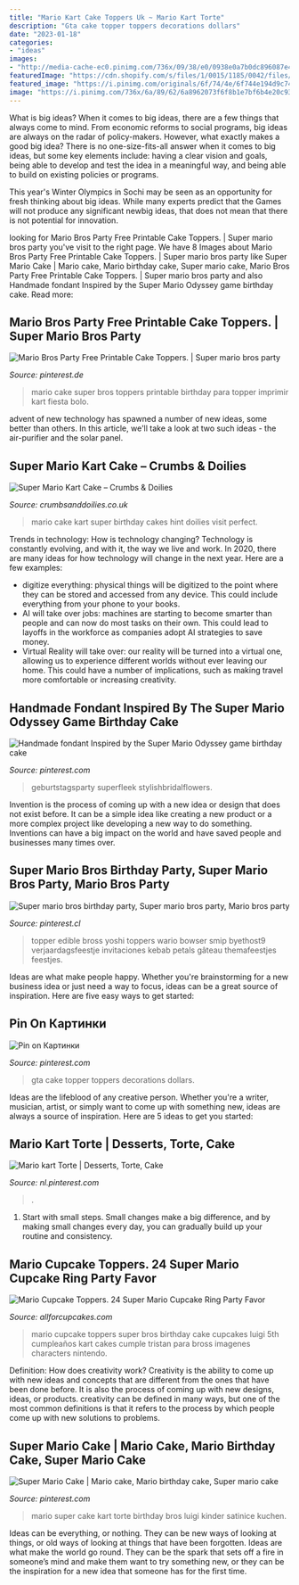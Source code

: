```yaml
---
title: "Mario Kart Cake Toppers Uk ~ Mario Kart Torte"
description: "Gta cake topper toppers decorations dollars"
date: "2023-01-18"
categories:
- "ideas"
images:
- "http://media-cache-ec0.pinimg.com/736x/09/38/e0/0938e0a7b0dc896087e4323440f27921.jpg"
featuredImage: "https://cdn.shopify.com/s/files/1/0015/1185/0042/files/Mario-Kart-cake-4.jpg"
featured_image: "https://i.pinimg.com/originals/6f/74/4e/6f744e194d9c74d7577e9e64148a54c8.png"
image: "https://i.pinimg.com/736x/6a/89/62/6a8962073f6f8b1e7bf6b4e20c93a813.jpg"
---
```



What is big ideas?
When it comes to big ideas, there are a few things that always come to mind. From economic reforms to social programs, big ideas are always on the radar of policy-makers. However, what exactly makes a good big idea?
There is no one-size-fits-all answer when it comes to big ideas, but some key elements include: having a clear vision and goals, being able to develop and test the idea in a meaningful way, and being able to build on existing policies or programs.

This year's Winter Olympics in Sochi may be seen as an opportunity for fresh thinking about big ideas. While many experts predict that the Games will not produce any significant newbig ideas, that does not mean that there is not potential for innovation.

	

		
looking for Mario Bros Party Free Printable Cake Toppers. | Super mario bros party you've visit to the right page. We have 8 Images about Mario Bros Party Free Printable Cake Toppers. | Super mario bros party like Super Mario Cake | Mario cake, Mario birthday cake, Super mario cake, Mario Bros Party Free Printable Cake Toppers. | Super mario bros party and also Handmade fondant Inspired by the Super Mario Odyssey game birthday cake. Read more:
		
    
## Mario Bros Party Free Printable Cake Toppers. | Super Mario Bros Party

<img loading=lazy src="https://i.pinimg.com/originals/6f/74/4e/6f744e194d9c74d7577e9e64148a54c8.png" onerror="this.onerror=null;this.src='https://tse4.mm.bing.net/th?id=OIP.o-N0pk0KoySHofWP6l0DlAAAAA&amp;pid=15.1';" alt="Mario Bros Party Free Printable Cake Toppers. | Super mario bros party">

_Source: pinterest.de_

>mario cake super bros toppers printable birthday para topper imprimir kart fiesta bolo. 

	

advent of new technology has spawned a number of new ideas, some better than others. In this article, we'll take a look at two such ideas - the air-purifier and the solar panel.

    
## Super Mario Kart Cake – Crumbs &amp; Doilies

<img loading=lazy src="https://cdn.shopify.com/s/files/1/0015/1185/0042/files/Mario-Kart-cake-4.jpg" onerror="this.onerror=null;this.src='https://tse2.mm.bing.net/th?id=OIP.CpqdgGLmC96LfGz3EfzrOQHaJ4&amp;pid=15.1';" alt="Super Mario Kart Cake – Crumbs &amp; Doilies">

_Source: crumbsanddoilies.co.uk_

>mario cake kart super birthday cakes hint doilies visit perfect. 

	

Trends in technology: How is technology changing?
Technology is constantly evolving, and with it, the way we live and work. In 2020, there are many ideas for how technology will change in the next year. Here are a few examples: 
- digitize everything: physical things will be digitized to the point where they can be stored and accessed from any device. This could include everything from your phone to your books. 
- AI will take over jobs: machines are starting to become smarter than people and can now do most tasks on their own. This could lead to layoffs in the workforce as companies adopt AI strategies to save money. 
- Virtual Reality will take over: our reality will be turned into a virtual one, allowing us to experience different worlds without ever leaving our home. This could have a number of implications, such as making travel more comfortable or increasing creativity.

    
## Handmade Fondant Inspired By The Super Mario Odyssey Game Birthday Cake

<img loading=lazy src="https://i.pinimg.com/originals/67/6b/f1/676bf1f02a8a1c590a37f64c2f6a68b8.jpg" onerror="this.onerror=null;this.src='https://tse4.mm.bing.net/th?id=OIP.LD81K4RIBlhEl3VtQkYI9AHaHr&amp;pid=15.1';" alt="Handmade fondant Inspired by the Super Mario Odyssey game birthday cake">

_Source: pinterest.com_

>geburtstagsparty superfleek stylishbridalflowers. 

	

Invention is the process of coming up with a new idea or design that does not exist before. It can be a simple idea like creating a new product or a more complex project like developing a new way to do something. Inventions can have a big impact on the world and have saved people and businesses many times over.

    
## Super Mario Bros Birthday Party, Super Mario Bros Party, Mario Bros Party

<img loading=lazy src="http://smip.byethost9.com/wp-content/uploads/2012/09/Mario-cupcakes.jpg" onerror="this.onerror=null;this.src='https://tse2.mm.bing.net/th?id=OIP.elyHx6uTveqhFno3-SO-fQHaJ4&amp;pid=15.1';" alt="Super mario bros birthday party, Super mario bros party, Mario bros party">

_Source: pinterest.cl_

>topper edible bross yoshi toppers wario bowser smip byethost9 verjaardagsfeestje invitaciones kebab petals gâteau themafeestjes feestjes. 

	

Ideas are what make people happy. Whether you're brainstorming for a new business idea or just need a way to focus, ideas can be a great source of inspiration. Here are five easy ways to get started: 

    
## Pin On Картинки

<img loading=lazy src="https://i.pinimg.com/736x/6a/89/62/6a8962073f6f8b1e7bf6b4e20c93a813.jpg" onerror="this.onerror=null;this.src='https://tse2.mm.bing.net/th?id=OIP.4AKShSpCH2mH7D3kE1TifQAAAA&amp;pid=15.1';" alt="Pin on Картинки">

_Source: pinterest.com_

>gta cake topper toppers decorations dollars. 

	

Ideas are the lifeblood of any creative person. Whether you're a writer, musician, artist, or simply want to come up with something new, ideas are always a source of inspiration. Here are 5 ideas to get you started: 

    
## Mario Kart Torte | Desserts, Torte, Cake

<img loading=lazy src="https://i.pinimg.com/736x/ce/30/ea/ce30ea9b9cea7ed8f2c225d7b3a5c3f5.jpg" onerror="this.onerror=null;this.src='https://tse4.mm.bing.net/th?id=OIP.dYySTsyTl4B6l6bt9r6a0QHaJQ&amp;pid=15.1';" alt="Mario kart Torte | Desserts, Torte, Cake">

_Source: nl.pinterest.com_

>. 

	

1. Start with small steps. Small changes make a big difference, and by making small changes every day, you can gradually build up your routine and consistency.

    
## Mario Cupcake Toppers. 24 Super Mario Cupcake Ring Party Favor

<img loading=lazy src="http://media-cache-ec0.pinimg.com/736x/09/38/e0/0938e0a7b0dc896087e4323440f27921.jpg" onerror="this.onerror=null;this.src='https://tse4.mm.bing.net/th?id=OIP.4KONhT82A04MD3BIUCzoSAHaKL&amp;pid=15.1';" alt="Mario Cupcake Toppers. 24 Super Mario Cupcake Ring Party Favor">

_Source: allforcupcakes.com_

>mario cupcake toppers super bros birthday cake cupcakes luigi 5th cumpleaños kart cakes cumple tristan para bross imagenes characters nintendo. 

	

Definition: How does creativity work?
Creativity is the ability to come up with new ideas and concepts that are different from the ones that have been done before. It is also the process of coming up with new designs, ideas, or products. creativity can be defined in many ways, but one of the most common definitions is that it refers to the process by which people come up with new solutions to problems.

    
## Super Mario Cake | Mario Cake, Mario Birthday Cake, Super Mario Cake

<img loading=lazy src="https://i.pinimg.com/originals/65/84/c0/6584c03f2320c6211524450c7bd780cd.jpg" onerror="this.onerror=null;this.src='https://tse4.mm.bing.net/th?id=OIP.oZzF4_cxZZmTmtIz795kEgHaLH&amp;pid=15.1';" alt="Super Mario Cake | Mario cake, Mario birthday cake, Super mario cake">

_Source: pinterest.com_

>mario super cake kart torte birthday bros luigi kinder satinice kuchen. 

	

Ideas can be everything, or nothing. They can be new ways of looking at things, or old ways of looking at things that have been forgotten. Ideas are what make the world go round. They can be the spark that sets off a fire in someone’s mind and make them want to try something new, or they can be the inspiration for a new idea that someone has for the first time.

